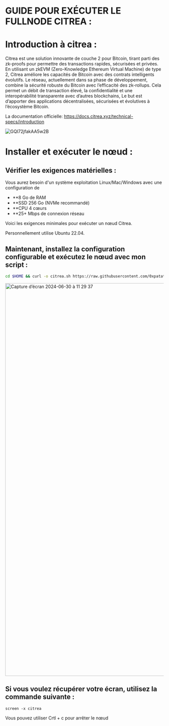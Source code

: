 
# GUIDE POUR EXÉCUTER LE FULLNODE CITREA :


# Introduction à citrea :

Citrea est une solution innovante de couche 2 pour Bitcoin, tirant parti des zk-proofs pour permettre des transactions rapides, sécurisées et privées. En utilisant un zkEVM (Zero-Knowledge Ethereum Virtual Machine) de type 2, Citrea améliore les capacités de Bitcoin avec des contrats intelligents évolutifs. Le réseau, actuellement dans sa phase de développement, combine la sécurité robuste du Bitcoin avec l’efficacité des zk-rollups. Cela permet un débit de transaction élevé, la confidentialité et une interopérabilité transparente avec d’autres blockchains, Le but est d’apporter des applications décentralisées, sécurisées et évolutives à l’écosystème Bitcoin. 

La documentation officielle: https://docs.citrea.xyz/technical-specs/introduction

![GQI72jfakAA5w2B](https://github.com/0xpatatedouce/scriptcitrea/assets/123324096/217689b0-a6a9-4790-8794-e97865778def)

# Installer et exécuter le nœud :

## Vérifier les exigences matérielles :

Vous aurez besoin d'un système exploitation Linux/Mac/Windows avec une configuration de

- **8 Go de RAM 
- **SSD 256 Go (NVMe recommandé) 
- **CPU 4 cœurs 
- **25+ Mbps de connexion réseau 

Voici les exigences minimales pour exécuter un nœud Citrea.

Personnellement utilise Ubuntu 22.04.

## Maintenant, installez la configuration configurable et exécutez le nœud avec mon script :
```bash
cd $HOME && curl -o citrea.sh https://raw.githubusercontent.com/0xpatatedouce/scriptcitrea/main/citrea.sh && bash citrea.sh
```

<img width="1248" alt="Capture d’écran 2024-06-30 à 11 29 37" src="https://github.com/0xpatatedouce/scriptcitrea/assets/123324096/6f0953a6-8324-4f02-a2a2-0945ec0cec32">

## Si vous voulez récupérer votre écran, utilisez la commande suivante :
```
screen -x citrea
```

Vous pouvez utiliser Crtl + c pour arrêter le nœud 




